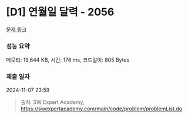 # [D1] 연월일 달력 - 2056 

[문제 링크](https://swexpertacademy.com/main/code/problem/problemDetail.do?contestProbId=AV5QLkdKAz4DFAUq) 

### 성능 요약

메모리: 19,644 KB, 시간: 176 ms, 코드길이: 805 Bytes

### 제출 일자

2024-11-07 23:59



> 출처: SW Expert Academy, https://swexpertacademy.com/main/code/problem/problemList.do
